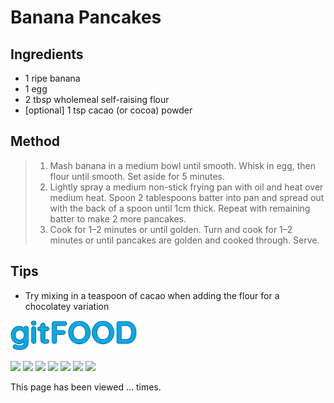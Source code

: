 # Banana Pancakes

## Ingredients

- 1 ripe banana
- 1 egg
- 2 tbsp wholemeal self-raising flour
- [optional] 1 tsp cacao (or cocoa) powder

## Method

> 1. Mash banana in a medium bowl until smooth. Whisk in egg, then flour until smooth. Set aside for 5 minutes.
> 1. Lightly spray a medium non-stick frying pan with oil and heat over medium heat. Spoon 2 tablespoons batter into pan and spread out with the back of a spoon until 1cm thick. Repeat with remaining batter to make 2 more pancakes.
> 1. Cook for 1–2 minutes or until golden. Turn and cook for 1–2 minutes or until pancakes are golden and cooked through. Serve.

## Tips
- Try mixing in a teaspoon of cacao when adding the flour for a chocolatey variation

<img src="../images/logo_sm.png" width="40%" />

<img src="https://img.shields.io/badge/breakfast-blue.svg" /> <img src="https://img.shields.io/badge/fast-blue.svg" /> <img src="https://img.shields.io/badge/fried-blue.svg" /> <img src="https://img.shields.io/badge/healthy-blue.svg" /> <img src="https://img.shields.io/badge/simple-blue.svg" /> <img src="https://img.shields.io/badge/stovetop-blue.svg" /> <img src="https://img.shields.io/badge/vegetarian-blue.svg" /> 

<p>This page has been viewed <span id="counter">...</span> times.</p>

<script src="../assets/js/pageviews.js"></script>